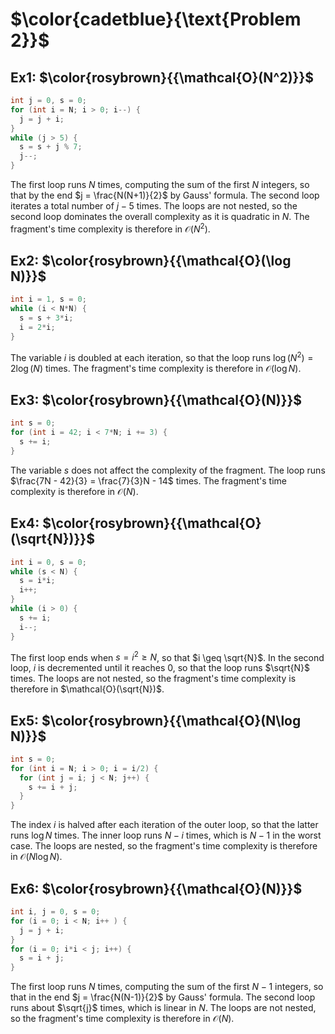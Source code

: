 # $\color{cadetblue}{\text{Problem 2}}$

## Ex1: $\color{rosybrown}{{\mathcal{O}(N^2)}}$

```c
int j = 0, s = 0;
for (int i = N; i > 0; i--) {
  j = j + i;
}
while (j > 5) {
  s = s + j % 7;
  j--;
}
```

The first loop runs $N$ times, computing the sum of the first $N$ integers, so that by the end $j = \frac{N(N+1)}{2}$ by Gauss' formula. The second loop iterates a total number of $j - 5$ times. The loops are not nested, so the second loop dominates the overall complexity as it is quadratic in $N$. The fragment's time complexity is therefore in $\mathcal{O}(N^2)$.

## Ex2: $\color{rosybrown}{{\mathcal{O}(\log N)}}$

```c
int i = 1, s = 0;
while (i < N*N) {
  s = s + 3*i;
  i = 2*i;
}
```

The variable $i$ is doubled at each iteration, so that the loop runs $\log(N^2) = 2\log(N)$ times. The fragment's time complexity is therefore in $\mathcal{O}(\log N)$.

## Ex3: $\color{rosybrown}{{\mathcal{O}(N)}}$

```c
int s = 0;
for (int i = 42; i < 7*N; i += 3) {
  s += i;
}
```

The variable $s$ does not affect the complexity of the fragment. The loop runs $\frac{7N - 42}{3} = \frac{7}{3}N - 14$ times. The fragment's time complexity is therefore in $\mathcal{O}(N)$.

## Ex4: $\color{rosybrown}{{\mathcal{O}(\sqrt{N})}}$

```c
int i = 0, s = 0;
while (s < N) {
  s = i*i;
  i++;
}
while (i > 0) {
  s += i;
  i--;
}
```

The first loop ends when $s = i^2 \geq N$, so that $i \geq \sqrt{N}$. In the second loop, $i$ is decremented until it reaches $0$, so that the loop runs $\sqrt{N}$ times. The loops are not nested, so the fragment's time complexity is therefore in $\mathcal{O}(\sqrt{N})$.

## Ex5: $\color{rosybrown}{{\mathcal{O}(N\log N)}}$

```c
int s = 0;
for (int i = N; i > 0; i = i/2) {
  for (int j = i; j < N; j++) {
    s += i + j;
  }
}
```

The index $i$ is halved after each iteration of the outer loop, so that the latter runs $\log N$ times. The inner loop runs $N - i$ times, which is $N - 1$ in the worst case. The loops are nested, so the fragment's time complexity is therefore in $\mathcal{O}(N\log N)$.

## Ex6: $\color{rosybrown}{{\mathcal{O}(N)}}$

```c
int i, j = 0, s = 0;
for (i = 0; i < N; i++ ) {
  j = j + i;
}
for (i = 0; i*i < j; i++) {
  s = i + j;
}
```

The first loop runs $N$ times, computing the sum of the first $N - 1$ integers, so that in the end $j = \frac{N(N-1)}{2}$ by Gauss' formula. The second loop runs about $\sqrt{j}$ times, which is linear in $N$. The loops are not nested, so the fragment's time complexity is therefore in $\mathcal{O}(N)$.

